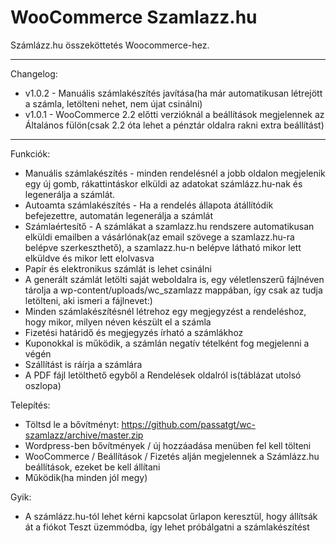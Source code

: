 WooCommerce Szamlazz.hu
===========

Számlázz.hu összeköttetés Woocommerce-hez.

-----------------------
Changelog:
* v1.0.2 - Manuális számlakészítés javítása(ha már automatikusan létrejött a számla, letölteni nehet, nem újat csinálni)
* v1.0.1 - WooCommerce 2.2 előtti verzióknál a beállítások megjelennek az Általános fülön(csak 2.2 óta lehet a pénztár oldalra rakni extra beállítást)

-----------------------
Funkciók:
* Manuális számlakészítés - minden rendelésnél a jobb oldalon megjelenik egy új gomb, rákattintáskor elküldi az adatokat számlázz.hu-nak és legenerálja a számlát.
* Autoamta számlakészítés - Ha a rendelés állapota átállítódik befejezettre, automatán legenerálja a számlát
* Számlaértesítő - A számlákat a szamlazz.hu rendszere automatikusan elküldi emailben a vásárlónak(az email szövege a szamlazz.hu-ra belépve szerkeszthető), a szamlazz.hu-n belépve látható mikor lett elküldve és mikor lett elolvasva
* Papír és elektronikus számlát is lehet csinálni
* A generált számlát letölti saját weboldalra is, egy véletlenszerű fájlnéven tárolja a wp-content/uploads/wc_szamlazz mappában, így csak az tudja letölteni, aki ismeri a fájlnevet:)
* Minden számlakészítésnél létrehoz egy megjegyzést a rendeléshoz, hogy mikor, milyen néven készült el a számla
* Fizetési határidő és megjegyzés írható a számlákhoz
* Kuponokkal is működik, a számlán negatív tételként fog megjelenni a végén
* Szállítást is ráírja a számlára
* A PDF fájl letölthető egyből a Rendelések oldalról is(táblázat utolsó oszlopa)

Telepítés:
* Töltsd le a bővítményt:  https://github.com/passatgt/wc-szamlazz/archive/master.zip
* Wordpress-ben bővítmények / új hozzáadása menüben fel kell tölteni
* WooCommerce / Beállítások / Fizetés alján megjelennek a Számlázz.hu beállítások, ezeket be kell állítani
* Működik(ha minden jól megy)

Gyik:
* A számlázz.hu-tól lehet kérni kapcsolat űrlapon keresztül, hogy állítsák át a fiókot Teszt üzemmódba, így lehet próbálgatni a számlakészítést
